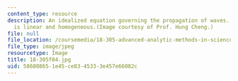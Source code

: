 ```yaml
---
content_type: resource
description: An idealized equation governing the propagation of waves. This equation
  is linear and homogeneous.(Image courtesy of Prof. Hung Cheng.)
file: null
file_location: /coursemedia/18-305-advanced-analytic-methods-in-science-and-engineering-fall-2004/586808651e45ce8345333e457e66082c_18-305f04.jpg
file_type: image/jpeg
resourcetype: Image
title: 18-305f04.jpg
uid: 58680865-1e45-ce83-4533-3e457e66082c
---
```

